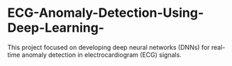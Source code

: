# ECG-Anomaly-Detection-Using-Deep-Learning-
This project focused on developing deep neural networks (DNNs) for real-time anomaly detection in electrocardiogram (ECG) signals. 
